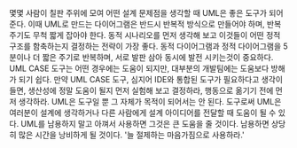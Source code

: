 몇몇 사람이 칠판 주위에 모여 어떤 설계 문제점을 생각할 때 UML은 좋은 도구가 되어 준다. 이때 UML로 만드는 다이어그램은 반드시 반복적 방식으로 만들어야 하며, 반복 주기도 무척 짧게 잡아야 한다. 동적 시나리오를 먼저 생각해 보고 이것들이 어떤 정적 구조를 함축하는지 결정하는 전략이 가장 좋다. 동적 다이어그램과 정적 다이어그램을 5분이나 더 짧은 주기로 반복하며, 서로 발판 삼아 동시에 발전 시키는것이 중요하다. UML CASE 도구는 어떤 경우에는 도움이 되지만, 대부분의 개발팀에는 도움보다 방해가 되기 쉽다. 만약 UML CASE 도구, 심지어 IDE와 통합된 도구가 필요하다고 생각이 들면, 생산성에 정말 도움이 될지 먼저 실험해 보고 결정하라, 행동으로 옮기기 전에 먼저 생각하라. UML은 도구일 뿐 그 자체가 목적이 되어서는 안 된다. 도구로써 UML은 여러분이 설계에 생각하거나 다른 사람에게 설계 아이디어를 전달할 때 도움이 될 수 있다. UML를 남용하지 말고 아껴서 사용하면 그것은 큰 도움을 줄 것이다. 남용하면 상당히 많은 시간을 낭비하게 될 것이다. '늘 절제하는 마음가짐으로 사용하라.'